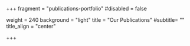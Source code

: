 +++
fragment = "publications-portfolio"
#disabled = false

weight = 240
background = "light"
title = "Our Publications"
#subtitle= ""
title_align = "center"

+++


